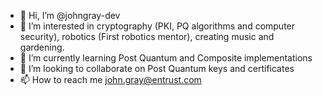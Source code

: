 - 👋 Hi, I’m @johngray-dev
- 👀 I’m interested in cryptography (PKI, PQ algorithms and computer security), robotics (First robotics mentor), creating music and gardening.
- 🌱 I’m currently learning Post Quantum and Composite implementations
- 💞️ I’m looking to collaborate on Post Quantum keys and certificates
- 📫 How to reach me john.gray@entrust.com

<!---
johngray-dev/johngray-dev is a ✨ special ✨ repository because its `README.md` (this file) appears on your GitHub profile.
You can click the Preview link to take a look at your changes.
--->
